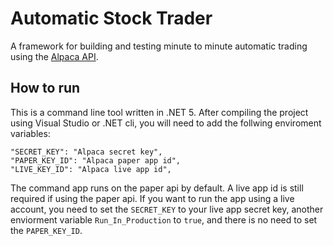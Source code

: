 # Automatic Stock Trader

A framework for building and testing minute to minute automatic trading using the [Alpaca API](https://alpaca.markets/).

## How to run

This is a command line tool written in .NET 5. After compiling the project using Visual Studio or .NET cli,
you will need to add the follwing enviroment variables:

```
"SECRET_KEY": "Alpaca secret key",
"PAPER_KEY_ID": "Alpaca paper app id",
"LIVE_KEY_ID": "Alpaca live app id",
```

The command app runs on the paper api by default. A live app id is still required if using the paper api. If you 
want to run the app using a live account, you need to set the `SECRET_KEY` to your live app secret key, another 
enviorment variable `Run_In_Production` to `true`, and there is no need to set the `PAPER_KEY_ID`.
